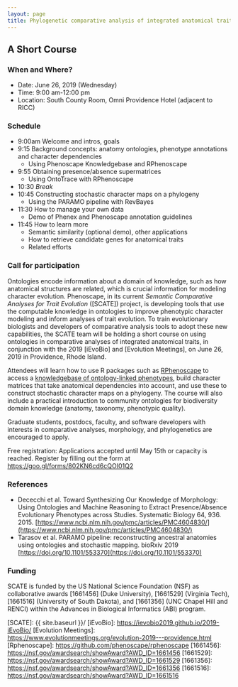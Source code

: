 ```yaml
---
layout: page
title: Phylogenetic comparative analysis of integrated anatomical traits
---
```


## A Short Course

### When and Where?

- Date: June 26, 2019 (Wednesday)
- Time: 9:00 am-12:00 pm
- Location: South County Room, Omni Providence Hotel (adjacent to RICC)

### Schedule

* 9:00am	Welcome and intros, goals
* 9:15	Background concepts: anatomy ontologies, phenotype annotations and character dependencies
    - Using Phenoscape Knowledgebase and RPhenoscape
* 9:55	Obtaining presence/absence supermatrices
    - Using OntoTrace with RPhenoscape
* 10:30	_Break_
* 10:45	Constructing stochastic character maps on a phylogeny
    - Using the PARAMO pipeline with RevBayes
* 11:30	How to manage your own data
    - Demo of Phenex and Phenoscape annotation guidelines
* 11:45	How to learn more
    - Semantic similarity (optional demo), other applications
    - How to retrieve candidate genes for anatomical traits
    - Related efforts

### Call for participation
Ontologies encode information about a domain of knowledge, such as how anatomical structures are related, which is crucial information for modeling character evolution. Phenoscape, in its current _Semantic Comparative Analyses for Trait Evolution_ ([SCATE]) project, is developing tools that use the computable knowledge in ontologies to improve phenotypic character modeling and inform analyses of trait evolution. To train evolutionary biologists and developers of comparative analysis tools to adopt these new capabilities, the SCATE team will be holding a short course on using ontologies in comparative analyses of integrated anatomical traits, in conjunction with the 2019 [iEvoBio] and [Evolution Meetings], on June 26, 2019 in Providence, Rhode Island.  

Attendees will learn how to use R packages such as [RPhenoscape](http://rphenoscape.phenoscape.org) to access a [knowledgebase of ontology-linked phenotypes](http://kb.phenoscape.org), build character matrices that take anatomical dependencies into account, and use these to construct stochastic character maps on a phylogeny. The course will also include a practical introduction to community ontologies for biodiversity domain knowledge (anatomy, taxonomy, phenotypic quality). 

Graduate students, postdocs, faculty, and software developers with interests in comparative analyses, morphology, and phylogenetics are encouraged to apply.  

Free registration: Applications accepted until May 15th or capacity is reached. Register by filling out the form at <https://goo.gl/forms/802KN6cd6cQOI01Q2>

### References
- Dececchi et al. Toward Synthesizing Our Knowledge of Morphology: Using Ontologies and Machine Reasoning to Extract Presence/Absence Evolutionary Phenotypes across Studies. Systematic Biology 64, 936. 2015. [https://www.ncbi.nlm.nih.gov/pmc/articles/PMC4604830/](https://www.ncbi.nlm.nih.gov/pmc/articles/PMC4604830/)
- Tarasov et al. PARAMO pipeline: reconstructing ancestral anatomies using ontologies and stochastic mapping. bioRxiv 2019 [https://doi.org/10.1101/553370](https://doi.org/10.1101/553370)

### Funding

SCATE is funded by the US National Science Foundation (NSF) as collaborative awards [1661456] (Duke University), [1661529] (Virginia Tech), [1661516] (University of South Dakota), and [1661356] (UNC Chapel Hill and RENCI) within the Advances in Biological Informatics (ABI) program.

[SCATE]: {{ site.baseurl }}/
[iEvoBio]: https://ievobio2019.github.io/2019-iEvoBio/
[Evolution Meetings]: https://www.evolutionmeetings.org/evolution-2019---providence.html
[Rphenoscape]: https://github.com/phenoscape/rphenoscape
[1661456]: https://nsf.gov/awardsearch/showAward?AWD_ID=1661456
[1661529]: https://nsf.gov/awardsearch/showAward?AWD_ID=1661529
[1661356]: https://nsf.gov/awardsearch/showAward?AWD_ID=1661356
[1661516]: https://nsf.gov/awardsearch/showAward?AWD_ID=1661516
